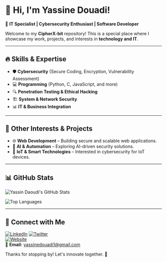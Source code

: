 # 👋 Hi, I'm Yassine Douadi!  

🚀 **IT Specialist | Cybersecurity Enthusiast | Software Developer**  

Welcome to my **CipherX-bit** repository! This is a special place where I showcase my work, projects, and interests in **technology and IT**. 

---

## 🔥 Skills & Expertise  
- 🛡️ **Cybersecurity** (Secure Coding, Encryption, Vulnerability Assessment)  
- 💻 **Programming** (Python, C, JavaScript, and more)  
- 🔍 **Penetration Testing & Ethical Hacking**  
- 🏗️ **System & Network Security**  
- 📊 **IT & Business Integration**  

---

## 📂 Other Interests & Projects   
- 🌐 **Web Development** – Building secure and scalable web applications.  
- 🤖 **AI & Automation** – Exploring AI-driven security solutions.  
- 📡 **IoT & Smart Technologies** – Interested in cybersecurity for IoT devices.  

---

## 📊 GitHub Stats  
![Yassin Daoudi's GitHub Stats](https://github-readme-stats.vercel.app/api?username=CipherX-bit&show_icons=true&theme=radical)  

![Top Languages](https://github-readme-stats.vercel.app/api/top-langs/?username=CipherX-bit&layout=compact&theme=radical)   

---

## 📡 Connect with Me  

[![LinkedIn](https://img.shields.io/badge/LinkedIn-Connect-blue?style=flat-square&logo=linkedin)](https://www.linkedin.com/in/yassine-douadi-2a676a277?utm_source=share&utm_campaign=share_via&utm_content=profile&utm_medium=android_app)
[![Twitter](https://img.shields.io/badge/Twitter-Follow-blue?style=flat-square&logo=twitter)](https://x.com/DouadiYassine?t=00T7hA17pfk9wBeosQK6jg&s=09)  
[![Website](https://img.shields.io/badge/Website-Coming%20Soon-green?style=flat-square)](https://douadi.me/)  
📧 **Email:** yassinedouadi1@gmail.com  

Thanks for stopping by! Let's innovate together. 🚀  

